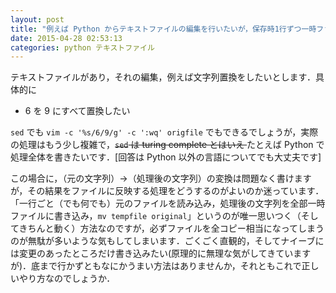 ```yaml
---
layout: post
title: "例えば Python からテキストファイルの編集を行いたいが，保存時1行ずつ一時ファイルに書き込む以外にうまい方法はあるか"
date: 2015-04-28 02:53:13
categories: python テキストファイル
---
```

<p>テキストファイルがあり，それの編集，例えば文字列置換をしたいとします．具体的に</p>

<ul>
<li>6 を 9 にすべて置換したい</li>
</ul>

<p><code>sed</code> でも <code>vim -c '%s/6/9/g' -c ':wq' origfile</code> でもできるでしょうが，実際の処理はもう少し複雑で，<del><code>sed</code> は turing complete とはいえ </del> たとえば Python で処理全体を書きたいです．[回答は Python 以外の言語についてでも大丈夫です]</p>

<p>この場合に，（元の文字列）→（処理後の文字列）の変換は問題なく書けますが，その結果をファイルに反映する処理をどうするのがよいのか迷っています．「一行ごと（でも何でも）元のファイルを読み込み，処理後の文字列を全部一時ファイルに書き込み，<code>mv tempfile original</code>」というのが唯一思いつく（そしてきちんと動く）方法なのですが，必ずファイルを全コピー相当になってしまうのが無駄が多いような気もしてしまいます．ごくごく直観的，そしてナイーブには変更のあったところだけ書き込みたい(原理的に無理な気がしてきていますが)．底まで行かずともなにかうまい方法はありませんか，それともこれで正しいやり方なのでしょうか．</p>
